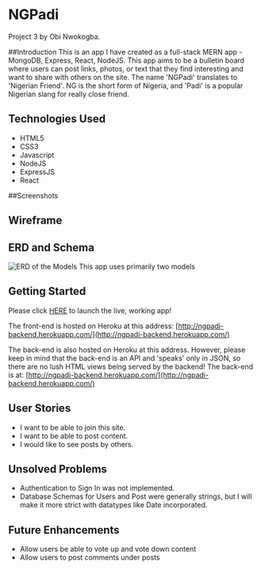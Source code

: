 # NGPadi

Project 3 by Obi Nwokogba.

##Introduction
This is an app I have created as a full-stack MERN app - MongoDB, Express, React, NodeJS. This app aims to be a bulletin board where users can post links, photos, or text that they find interesting and want to share with others on the site. The name 'NGPadi' translates to 'Nigerian Friend'. NG is the short form of Nigeria, and 'Padi' is a popular Nigerian slang for really close friend. 

## Technologies Used
- HTML5
- CSS3
- Javascript
- NodeJS
- ExpressJS
- React

##Screenshots

## Wireframe


## ERD and Schema
![ERD of the Models](https://i.imgur.com/v1pB8RI.png)
This app uses primarily two models

## Getting Started
Please click [HERE](http://ngpadi.herokuapp.com/) to launch the live, working app!

The front-end is hosted on Heroku at this address:
[http://ngpadi-backend.herokuapp.com/](http://ngpadi-backend.herokuapp.com/)

The back-end is also hosted on Heroku at this address. However, please keep in mind that the back-end is an API and 'speaks' only in JSON, so there are no lush HTML views being served by the backend! The back-end is at:
[http://ngpadi-backend.herokuapp.com/](http://ngpadi-backend.herokuapp.com/)


## User Stories
- I want to be able to join this site.
- I want to be able to post content.
- I would like to see posts by others.


## Unsolved Problems
- Authentication to Sign In was not implemented.
- Database Schemas for Users and Post were generally strings, but I will make it more strict with datatypes like Date incorporated.

## Future Enhancements
- Allow users be able to vote up and vote down content
- Allow users to post comments under posts
